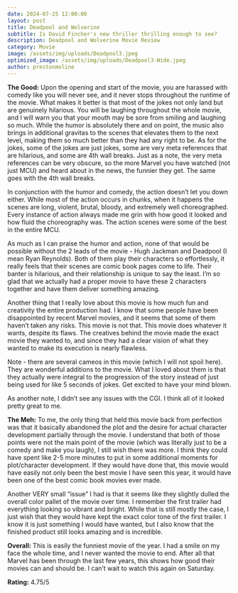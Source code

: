 ```yaml
---
date: 2024-07-25 12:00:00
layout: post
title: Deadpool and Wolverine
subtitle: Is David Fincher's new thriller thrilling enough to see?
description: Deadpool and Wolverine Movie Review
category: Movie
image: /assets/img/uploads/Deadpool3.jpeg
optimized_image: /assets/img/uploads/Deadpool3-Wide.jpeg
author: prestonmoline
---
```


**The Good:**
Upon the opening and start of the movie, you are harassed with comedy like you will never see, and it never stops throughout the runtime of the movie. What makes it better is that most of the jokes not only land but are genuinely hilarious. You will be laughing throughout the whole movie, and I will warn you that your mouth may be sore from smiling and laughing so much. While the humor is absolutely there and on point, the music also brings in additional gravitas to the scenes that elevates them to the next level, making them so much better than they had any right to be. As for the jokes, some of the jokes are just jokes, some are very meta references that are hilarious, and some are 4th wall breaks. Just as a note, the very meta references can be very obscure, so the more Marvel you have watched (not just MCU) and heard about in the news, the funnier they get. The same goes with the 4th wall breaks.

In conjunction with the humor and comedy, the action doesn’t let you down either. While most of the action occurs in chunks, when it happens the scenes are long, violent, brutal, bloody, and extremely well choreographed. Every instance of action always made me grin with how good it looked and how fluid the choreography was. The action scenes were some of the best in the entire MCU. 

As much as I can praise the humor and action, none of that would be possible without the 2 leads of the movie - Hugh Jackman and Deadpool (I mean Ryan Reynolds). Both of them play their characters so effortlessly, it really feels that their scenes are comic book pages come to life. Their banter is hilarious, and their relationship is unique to say the least. I’m so glad that we actually had a proper movie to have these 2 characters together and have them deliver something amazing.

Another thing that I really love about this movie is how much fun and creativity the entire production had. I know that some people have been disappointed by recent Marvel movies, and it seems that some of them haven’t taken any risks. This movie is not that. This movie does whatever it wants, despite its flaws. The creatives behind the movie made the exact movie they wanted to, and since they had a clear vision of what they wanted to make its execution is nearly flawless.

Note - there are several cameos in this movie (which I will not spoil here). They are wonderful additions to the movie. What I loved about them is that they actually were integral to the progression of the story instead of just being used for like 5 seconds of jokes. Get excited to have your mind blown.

As another note, I didn’t see any issues with the CGI. I think all of it looked pretty great to me.


**The Meh:**
To me, the only thing that held this movie back from perfection was that it basically abandoned the plot and the desire for actual character development partially through the movie. I understand that both of those points were not the main point of the movie (which was literally just to be a comedy and make you laugh), I still wish there was more. I think they could have spent like 2-5 more minutes to put in some additional moments for plot/character development. If they would have done that, this movie would have easily not only been the best movie I have seen this year, it would have been one of the best comic book movies ever made.

Another VERY small “issue” I had is that it seems like they slightly dulled the overall color pallet of the movie over time. I remember the first trailer had everything looking so vibrant and bright. While that is still mostly the case, I just wish that they would have kept the exact color tone of the first trailer. I know it is just something I would have wanted, but I also know that the finished product still looks amazing and is incredible.


**Overall:**
This is easily the funniest movie of the year. I had a smile on my face the whole time, and I never wanted the movie to end. After all that Marvel has been through the last few years, this shows how good their movies can and should be.  I can’t wait to watch this again on Saturday.


**Rating:**
4.75/5
